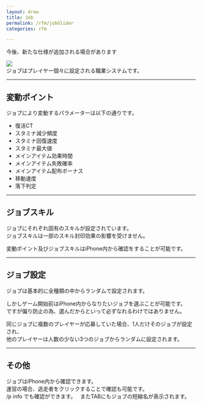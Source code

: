 ```yaml
---
layout: draw
title: Job
permalink: /rfm/jobGlider
categories: rfm

---
```

<p class="alert alert-info">今後、新たな仕様が追加される場合があります</p>
<img src="{{site.baseurl}}/public/images/rfm/jobFirst.png"><br>
ジョブはプレイヤー個々に設定される職業システムです。<br>

---------------------------------------
## 変動ポイント  

ジョブにより変動するパラメーターは以下の通りです。  

+ 復活CT<br>
+ スタミナ減少頻度<br>
+ スタミナ回復速度<br>
+ スタミナ最大値<br>
+ メインアイテム効果時間<br>
+ メインアイテム失敗確率<br>
+ メインアイテム配布ボーナス<br>
+ 移動速度<br>
+ 落下判定<br>


---------------------------------------
## ジョブスキル

ジョブにそれぞれ固有のスキルが設定されています。  
ジョブスキルは一部のスキル封印効果の影響を受けません。  

変動ポイント及びジョブスキルはiPhone内から確認をすることが可能です。

---------------------------------------
## ジョブ設定  

ジョブは基本的に全種類の中からランダムで設定されます。  

しかしゲーム開始前はiPhone内からなりたいジョブを選ぶことが可能です。  
ですが偏り防止の為、選んだからといって必ずなれるわけではありません。  

同じジョブに複数のプレイヤーが応募していた場合、1人だけそのジョブが設定され、  
他のプレイヤーは人数の少ない3つのジョブからランダムに設定されます。  


  
----------------------------------------
## その他  

ジョブはiPhone内から確認できます。  
運営の場合、逃走者をクリックすることで確認も可能です。  
/p info でも確認ができます。  
またTABにもジョブの短縮名が表示されます。
